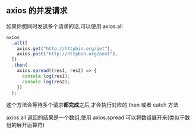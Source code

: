 ## axios 的并发请求

如果你想同时发送多个请求的话,可以使用 axios.all

```js
axios
  .all([
    axios.get("http://httpbin.org/get"),
    axios.post("http://httpbin.org/post"),
  ])
  .then(
    axios.spread((res1, res2) => {
      console.log(res1);
      console.log(res2);
    })
  );
```

这个方法会等待多个请求**都完成**之后,才会执行对应的 then 或者 catch 方法

axios.all 返回的结果是一个数组,使用 axios.spread 可以将数组展开来(类似于数组的展开运算符)
